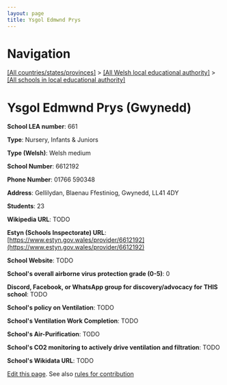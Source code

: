```yaml
---
layout: page
title: Ysgol Edmwnd Prys
---
```

# Navigation

[[All countries/states/provinces]](../../..) > [[All Welsh local educational authority]](../..) > [[All schools in local educational authority]](..)

# Ysgol Edmwnd Prys (Gwynedd)

**School LEA number**: 661

**Type**: Nursery, Infants & Juniors

**Type (Welsh)**: Welsh medium

**School Number**: 6612192

**Phone Number**: 01766 590348

**Address**: Gellilydan, Blaenau Ffestiniog, Gwynedd, LL41 4DY

**Students**: 23

**Wikipedia URL**: TODO

**Estyn (Schools Inspectorate) URL**: [https://www.estyn.gov.wales/provider/6612192](https://www.estyn.gov.wales/provider/6612192)

**School Website**: TODO

**School's overall airborne virus protection grade (0-5)**: 0

**Discord, Facebook, or WhatsApp group for discovery/advocacy for THIS school**: TODO

**School's policy on Ventilation**: TODO

**School's Ventilation Work Completion**: TODO

**School's Air-Purification**: TODO

**School's CO2 monitoring to actively drive ventilation and filtration**: TODO

**School's Wikidata URL**: TODO




[Edit this page](https://github.com/VentilationProject/Wales/edit/prif/./Gwynedd/Ysgol_Edmwnd_Prys.md). See also [rules for contribution](../../../contribution-rules/)
